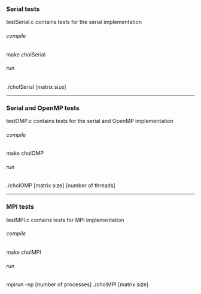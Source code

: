 ### Serial tests
testSerial.c contains tests for the serial implementation 
###### compile
make cholSerial
###### run
./cholSerial [matrix size]

---
### Serial and OpenMP tests
testOMP.c contains tests for the serial and OpenMP implementation
###### compile
make cholOMP
###### run
./cholOMP [matrix size] [number of threads]

---
### MPI tests
testMPI.c contains tests for MPI implementation
###### compile 
make cholMPI
###### run
mpirun -np [number of processes] ./cholMPI [matrix size]